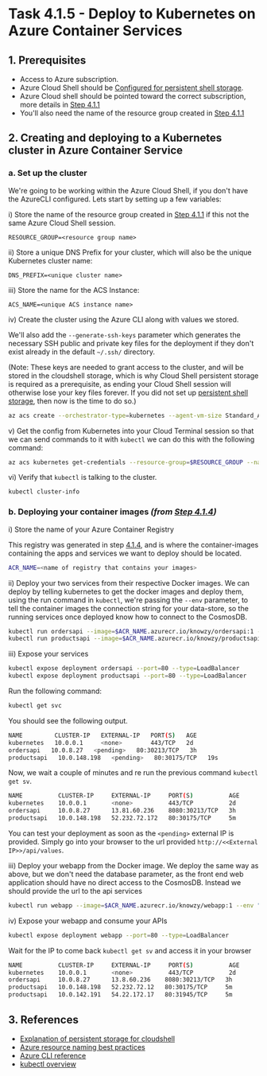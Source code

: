 # Task 4.1.5 - Deploy to Kubernetes on Azure Container Services

## 1. Prerequisites

* Access to Azure subscription.
* Azure Cloud Shell should be [Configured for persistent shell storage](https://github.com/jluk/ACC-Documentation/blob/master/persisting-shell-storage.md).
* Azure Cloud shell should be pointed toward the correct subscription, more details in [Step 4.1.1](./411_CosmosDB.md)
* You'll also need the name of the resource group created in [Step 4.1.1](./411_CosmosDB.md)


## 2. Creating and deploying to a Kubernetes cluster in Azure Container Service

### a. Set up the cluster

We're going to be working within the Azure Cloud Shell, if you don't have the AzureCLI configured. Lets start by setting up a few variables:

i) Store the name of the resource group created in [Step 4.1.1](./411_CosmosDB.md) if this not the same Azure Cloud Shell session.

    RESOURCE_GROUP=<resource group name>

ii) Store a unique DNS Prefix for your cluster, which will also be the unique Kubernetes cluster name:

    DNS_PREFIX=<unique cluster name>

iii) Store the name for the ACS Instance:

    ACS_NAME=<unique ACS instance name>

iv) Create the cluster using the Azure CLI along with values we stored.

We'll also add the `--generate-ssh-keys` parameter which generates the necessary SSH public and private key files for the deployment if they don't exist already in the default `~/.ssh/` directory.

(Note: These keys are needed to grant access to the cluster, and will be stored in the cloudshell storage, which is why Cloud Shell persistent storage is required as a prerequisite, as ending your Cloud Shell session will otherwise lose your key files forever. If you did not set up [persistent shell storage](https://github.com/jluk/ACC-Documentation/blob/master/persisting-shell-storage.md), then now is the time to do so.)

```bash
az acs create --orchestrator-type=kubernetes --agent-vm-size Standard_A1 --resource-group $RESOURCE_GROUP --name=$ACS_NAME --dns-prefix=$DNS_PREFIX --generate-ssh-keys
```

v) Get the config from Kubernetes into your Cloud Terminal session so that we can send commands to it with `kubectl` we can do this with the following command:

```bash
az acs kubernetes get-credentials --resource-group=$RESOURCE_GROUP --name=$ACS_NAME
```

vi) Verify that `kubectl` is talking to the cluster.

    kubectl cluster-info

### b. Deploying your container images _(from [Step 4.1.4](./414_Docker.md))_

i) Store the name of your Azure Container Registry

This registry was generated in step [4.1.4](./414_Docker.md#acr), and is where the container-images containing the apps and services we want to deploy should be located.

```bash
ACR_NAME=<name of registry that contains your images>
```

ii) Deploy your two services from their respective Docker images. We can deploy by telling kubernetes to get the docker images and deploy them, using the run command in `kubectl`, we're passing the `--env` parameter, to tell the container images the connection string for your data-store, so the running services once deployed know how to connect to the CosmosDB.

```bash
kubectl run ordersapi --image=$ACR_NAME.azurecr.io/knowzy/ordersapi:1 --env "COSMOSDB_ENDPOINT=https://<< your cosmosdb name>>.documents.azure.com:443/" --env "COSMOSDB_KEY=<your Cosmos DB key string>"
kubectl run productsapi --image=$ACR_NAME.azurecr.io/knowzy/productsapi:1 --env "COSMOSDB_ENDPOINT=https://<< your cosmosdb name>>.documents.azure.com:443/" --env "COSMOSDB_KEY=<your Cosmos DB key string>"
```

iii) Expose your services

```bash
kubectl expose deployment ordersapi --port=80 --type=LoadBalancer
kubectl expose deployment productsapi --port=80 --type=LoadBalancer
```

Run the following command:

```bash
kubectl get svc
```

You should see the following output.

```bash
NAME         CLUSTER-IP   EXTERNAL-IP   PORT(S)   AGE
kubernetes   10.0.0.1     <none>        443/TCP   2d
ordersapi   10.0.8.27   <pending>   80:30213/TCP   3h
productsapi   10.0.148.198   <pending>   80:30175/TCP   19s
```

Now, we wait a couple of minutes and re run the previous command `kubectl get sv`.

```bash
NAME          CLUSTER-IP     EXTERNAL-IP     PORT(S)          AGE
kubernetes    10.0.0.1       <none>          443/TCP          2d
ordersapi     10.0.8.27      13.81.60.236    8080:30213/TCP   3h
productsapi   10.0.148.198   52.232.72.172   80:30175/TCP     5m
```

You can test your deployment as soon as the `<pending>` external IP is provided. Simply go into your browser to the url provided `http://<<External IP>>/api/values`.


iii) Deploy your webapp from the Docker image. We deploy the same way as above, but we don't need the database parameter, as the front end web application should have no direct access to the CosmosDB. Instead we should provide the url to the api services

```bash
kubectl run webapp --image=$ACR_NAME.azurecr.io/knowzy/webapp:1 --env "PRODUCTSAPI_URL=<<Orders API IP>>" --env "ORDERAPI_URL=<<Orders API IP>>"
```

iv) Expose your webapp and consume your APIs

```bash
kubectl expose deployment webapp --port=80 --type=LoadBalancer
```

Wait for the IP to come back `kubectl get sv` and access it in your browser

```bash
NAME          CLUSTER-IP     EXTERNAL-IP     PORT(S)          AGE
kubernetes    10.0.0.1       <none>          443/TCP          2d
ordersapi     10.0.8.27      13.8.60.236    8080:30213/TCP   3h
productsapi   10.0.148.198   52.232.72.12   80:30175/TCP     5m
productsapi   10.0.142.191   54.22.172.17   80:31945/TCP     5m
```

## 3. References

* [Explanation of persistent storage for cloudshell](https://github.com/jluk/ACC-Documentation/blob/master/persisting-shell-storage.md)
* [Azure resource naming best practices](https://docs.microsoft.com/en-us/azure/architecture/best-practices/naming-conventions)
* [Azure CLI reference](https://docs.microsoft.com/en-us/cli/azure/get-started-with-azure-cli)
* [kubectl overview](https://kubernetes.io/docs/user-guide/kubectl-overview/)